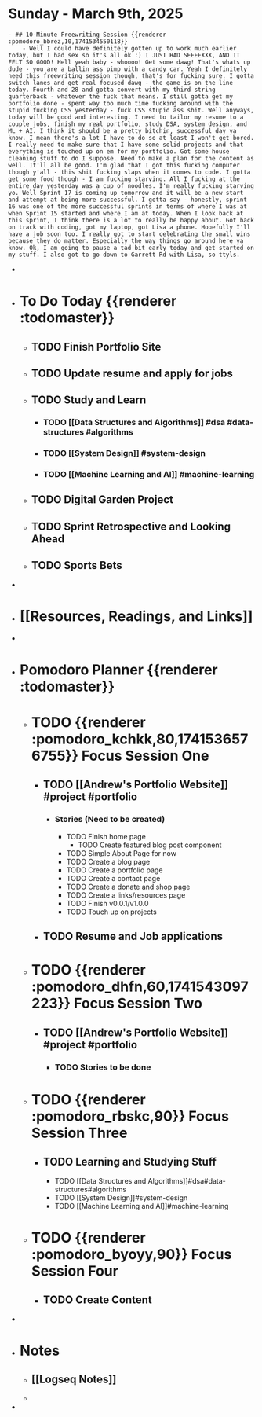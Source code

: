 # Sunday - March 9th, 2025
	- ## 10-Minute Freewriting Session {{renderer :pomodoro_bbrez,10,1741534550118}}
		- Well I could have definitely gotten up to work much earlier today, but I had sex so it's all ok :) I JUST HAD SEEEEXXX, AND IT FELT SO GOOD! Hell yeah baby - whoooo! Get some dawg! That's whats up dude - you are a ballin ass pimp with a candy car. Yeah I definitely need this freewriting session though, that's for fucking sure. I gotta switch lanes and get real focused dawg - the game is on the line today. Fourth and 28 and gotta convert with my third string quarterback - whatever the fuck that means. I still gotta get my portfolio done - spent way too much time fucking around with the stupid fucking CSS yesterday - fuck CSS stupid ass shit. Well anyways, today will be good and interesting. I need to tailor my resume to a couple jobs, finish my real portfolio, study DSA, system design, and ML + AI. I think it should be a pretty bitchin, successful day ya know. I mean there's a lot I have to do so at least I won't get bored. I really need to make sure that I have some solid projects and that everything is touched up on em for my portfolio. Got some house cleaning stuff to do I suppose. Need to make a plan for the content as well. It'll all be good. I'm glad that I got this fucking computer though y'all - this shit fucking slaps when it comes to code. I gotta get some food though - I am fucking starving. All I fucking at the entire day yesterday was a cup of noodles. I'm really fucking starving yo. Well Sprint 17 is coming up tomorrow and it will be a new start and attempt at being more successful. I gotta say - honestly, sprint 16 was one of the more successful sprints in terms of where I was at when Sprint 15 started and where I am at today. When I look back at this sprint, I think there is a lot to really be happy about. Got back on track with coding, got my laptop, got Lisa a phone. Hopefully I'll have a job soon too. I really got to start celebrating the small wins because they do matter. Especially the way things go around here ya know. Ok, I am going to pause a tad bit early today and get started on my stuff. I also got to go down to Garrett Rd with Lisa, so ttyls.
-
- # To Do Today {{renderer :todomaster}}
	- ## TODO Finish Portfolio Site
	- ## TODO Update resume and apply for jobs
	- ## TODO Study and Learn
		- ### TODO [[Data Structures and Algorithms]] #dsa #data-structures #algorithms
		- ### TODO [[System Design]] #system-design
		- ### TODO [[Machine Learning and AI]] #machine-learning
	- ## TODO Digital Garden Project
	- ## TODO Sprint Retrospective and Looking Ahead
	- ## TODO Sports Bets
-
- # [[Resources, Readings, and Links]]
-
- # Pomodoro Planner {{renderer :todomaster}}
	- # TODO {{renderer :pomodoro_kchkk,80,1741536576755}} Focus Session One
		- ## TODO [[Andrew's Portfolio Website]] #project #portfolio
			- ### Stories (Need to be created)
				- TODO Finish home page
					- TODO Create featured blog post component
				- TODO Simple About Page for now
				- TODO Create a blog page
				- TODO Create a portfolio page
				- TODO Create a contact page
				- TODO Create a donate and shop page
				- TODO Create a links/resources page
				- TODO Finish v0.0.1/v1.0.0
				- TODO Touch up on projects
		- ## TODO Resume and Job applications
	- # TODO {{renderer :pomodoro_dhfn,60,1741543097223}} Focus Session Two
		- ## TODO [[Andrew's Portfolio Website]] #project #portfolio
			- ### TODO Stories to be done
	- # TODO {{renderer :pomodoro_rbskc,90}} Focus Session Three
		- ## TODO Learning and Studying Stuff
			- TODO [[Data Structures and Algorithms]]#dsa#data-structures#algorithms
			- TODO [[System Design]]#system-design
			- TODO [[Machine Learning and AI]]#machine-learning
	- # TODO {{renderer :pomodoro_byoyy,90}} Focus Session Four
		- ## TODO Create Content
-
- # Notes
	- ## [[Logseq Notes]]
	-
-